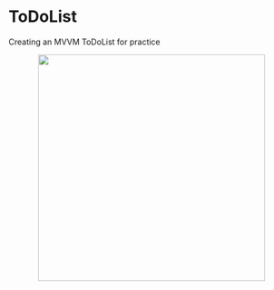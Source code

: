 # ToDoList
Creating an MVVM ToDoList for practice

<p align="center">
  <img src="https://github.com/Dre00dev/ToDoList/assets/109707956/e9ed5754-f296-47e2-a774-fc072ad68956" width="400" height="400"/>
</p>
